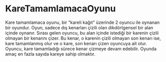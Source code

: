 # KareTamamlamacaOyunu
Kare tamamlamaca oyunu, bir “kareli kağıt” üzerinde 2 oyuncu ile oynanan bir oyundur. Oyun, sadece dış kenarları çizili olan dikdörtgensel bir alan içinde oynanır. Sırası gelen oyuncu, bu alan içinde istediği bir karenin çizili olmayan bir kenarını çizer. Bu kenar, o karenin çizili olmayan son kenarı ise, kare tamamlanmış olur ve o kare, son kenarı çizen oyuncuya ait olur. Oyuncu, kare tamamladığı sürece kenar çizmeye devam edebilir. Oyunda amaç en fazla sayıda kareye sahip olmaktır.
